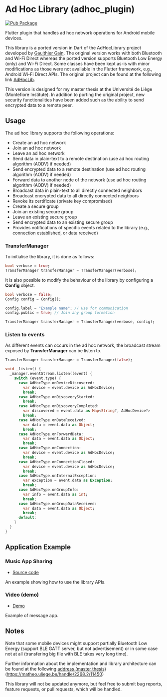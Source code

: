 # Ad Hoc Library (adhoc_plugin)

[![Pub Package](https://img.shields.io/pub/v/adhoc_plugin.svg)](https://pub.dev/packages/adhoc_plugin)

Flutter plugin that handles ad hoc network operations for Android mobile devices.

This library is a ported version in Dart of the AdHocLibrary project developed by [Gaulthier Gain](https://github.com/gaulthiergain). The original version works with both Bluetooth and Wi-Fi Direct whereas the ported version supports Bluetooth Low Energy (only) and Wi-Fi Direct. Some classes have been kept as-is with minor modifications as those were not available in the Flutter framework, e.g., Android Wi-Fi Direct APIs. The original project can be found at the following link [AdHocLib](https://github.com/gaulthiergain/AdHocLib).

This version is designed for my master thesis at the Université de Liège (Montefiore Institute). In addition to porting the original project, new security functionalities have been added such as the ability to send encrypted data to a remote peer.

## Usage

The ad hoc library supports the following operations:
- Create an ad hoc network
- Join an ad hoc network
- Leave an ad hoc network
- Send data in plain-text to a remote destination (use ad hoc routing algorithm (AODV) if needed)
- Send encrypted data to a remote destination (use ad hoc routing algorithm (AODV) if needed)
- Forward data to another node of the network (use ad hoc routing algorithm (AODV) if needed)
- Broadcast data in plain-text to all directly connected neighbors
- Broadcast encrypted data to all directly connected neighbors
- Revoke its certificate (private key compromised)
- Create a secure group
- Join an existing secure group
- Leave an existing secure group
- Send encrypted data to an existing secure group
- Provides notifications of specific events related to the library (e.g., connection established, or data received)

### TransferManager

To initialise the library, it is done as follows:
```dart
bool verbose = true;
TransferManager transferManager = TransferManager(verbose);
```

It is also possible to modify the behaviour of the library by configuring a __Config__ object.

```dart
bool verbose = false;
Config config = Config();

config.label = "Example name"; // Use for communication
config.public = true; // Join any group formation

TransferManager transferManager = TransferManager(verbose, config);
```

### Listen to events

As different events can occurs in the ad hoc network, the broadcast stream exposed by __TransferManager__ can be listen to.

```dart
TransferManager transferManager = TransferManager(false);

void _listen() {
  _manager.eventStream.listen((event) {
    switch (event.type) {
      case AdHocType.onDeviceDiscovered:
        var device = event.device as AdHocDevice;
        break;
      case AdHocType.onDiscoveryStarted:
        break;
      case AdHocType.onDiscoveryCompleted:
        var discovered = event.data as Map<String?, AdHocDevice?>
        break;
      case AdHocType.onDataReceived:
        var data = event.data as Object;
        break;
      case AdHocType.onForwardData:
        var data = event.data as Object;
        break;
      case AdHocType.onConnection:
        var device = event.device as AdHocDevice;
        break;
      case AdHocType.onConnectionClosed:
        var device = event.device as AdHocDevice;
        break;
      case AdHocType.onInternalException:
        var exception = event.data as Exception;
        break;
      case AdHocType.onGroupInfo:
        var info = event.data as int;
        break;
      case AdHocType.onGroupDataReceived:
        var data = event.data as Object;
        break;
      default:
    }
  }
}
```

## Application Example

### Music App Sharing

- [Source code](example)

An example showing how to use the library APIs.

### Video (demo)

- [Demo](https://vimeo.com/571293323)

Example of message app.

## Notes

Note that some mobile devices might support partially Bluetooth Low Energy (support BLE GATT server, but not advertisement) or in some case not at all (transfering big file with BLE takes very long time).

Further information about the implementation and library architecture can be found at the following [address (master thesis)](https://matheo.uliege.be/handle/2268.2/11450) (https://matheo.uliege.be/handle/2268.2/11450)

This library will not be updated anymore, but feel free to submit bug reports, feature requests, or pull requests, which will be handled.

